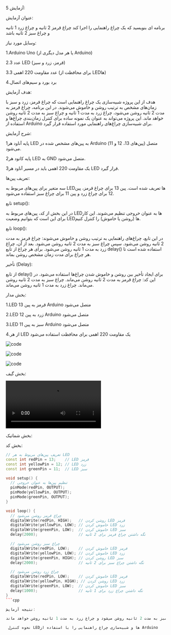 آزمایش 5:

عنوان آزمایش:

برنامه ای بنویسید که یک چراغ راهنمایی را اجرا کند چراغ قرمز 2 ثانیه و چراغ زرد 1 ثانیه و چراغ سبز 2 ثانیه باشد

وسایل مورد نیاز:

1.Arduino Uno (یا هر مدل دیگری از Arduino)

2.3 عدد LED (قرمز، زرد و سبز)

3.3 عدد مقاومت 220 اهمی (برای محافظت از LEDها)

برد بورد و سیم‌های اتصال.4

هدف آزمایش:

هدف از این پروژه شبیه‌سازی یک چراغ راهنمایی است که چراغ قرمز، زرد و سبز با زمان‌های مشخص به ترتیب روشن و خاموش می‌شوند. در این برنامه، چراغ قرمز به مدت 2 ثانیه روشن می‌شود، چراغ زرد به مدت 1 ثانیه و چراغ سبز به مدت 2 ثانیه روشن خواهد ماند. این پروژه می‌تواند به عنوان یک نمونه ساده برای کنترل زمان‌بندی چراغ‌ها و استفاده از Arduino برای شبیه‌سازی چراغ‌های راهنمایی مورد استفاده قرار گیرد.

شرح آزمایش:

پایه آناود هر1 LED به پین‌های مشخص شده در Arduino (پین‌های 13، 12 و 11) متصل می‌شود.

پایه کاتود هر2 LED به GND متصل می‌شود.

یک مقاومت 220 اهمی باید در مسیر آناود هر3 LED قرار گیرد.

تعریف پین‌ها:

سه متغیر برای پین‌های مربوط به LEDها تعریف شده است. پین 13 برای چراغ قرمز، پین 12 برای چراغ زرد و پین 11 برای چراغ سبز استفاده می‌شود.

تابع setup():

در این بخش از کد، پین‌های مربوط به LEDها به عنوان خروجی تنظیم می‌شوند. این کار برای این است که بتوانیم وضعیت LEDها (روشن یا خاموش) را کنترل کنیم.

تابع loop():

در این تابع، چراغ‌های راهنمایی به ترتیب روشن و خاموش می‌شوند:
چراغ قرمز به مدت 2 ثانیه روشن می‌شود.
سپس چراغ سبز به مدت 2 ثانیه روشن می‌شود.
بعد از آن، چراغ زرد به مدت 1 ثانیه روشن می‌شود.
برای هر چراغ از تابع delay() استفاده شده است تا هر چراغ برای مدت زمان مشخص روشن بماند.

تأخیر (Delay):

از تابع delay() برای ایجاد تأخیر بین روشن و خاموش شدن چراغ‌ها استفاده می‌شود. در این کد:
چراغ قرمز به مدت 2 ثانیه روشن می‌ماند.
چراغ سبز به مدت 2 ثانیه روشن می‌ماند.
چراغ زرد به مدت 1 ثانیه روشن می‌ماند.

بخش مدار:

1.LED قرمز به پین 13 Arduino متصل می‌شود

2.LED زرد به پین 12 Arduino متصل می‌شود

3.LED سبز به پین 11 Arduino متصل می‌شود

از هر.4 LED یک مقاومت 220 اهمی برای محافظت استفاده می‌شود

![code](./photo17595382045.jpg)

![code](./photo17595381907.jpg)

![code](./photo17595381943.jpg)

بخش گیف:

![code](./ca3ad7b8-a8a1-4492-baf0-9e368aeb1470.mp4)

بخش شماتیک:



بخش کد:

```cpp
// تعریف پین‌های مربوط به هر LED
const int redPin = 13;    // LED قرمز
const int yellowPin = 12; // LED زرد
const int greenPin = 11;  // LED سبز

void setup() {
  // تنظیم پین‌ها به عنوان خروجی
  pinMode(redPin, OUTPUT);
  pinMode(yellowPin, OUTPUT);
  pinMode(greenPin, OUTPUT);
}

void loop() {
  // چراغ قرمز روشن می‌شود
  digitalWrite(redPin, HIGH);   // روشن کردن LED قرمز
  digitalWrite(yellowPin, LOW); // خاموش کردن LED زرد
  digitalWrite(greenPin, LOW);  // خاموش کردن LED سبز
  delay(2000);                  // نگه داشتن چراغ قرمز برای 2 ثانیه

  // چراغ سبز روشن می‌شود
  digitalWrite(redPin, LOW);    // خاموش کردن LED قرمز
  digitalWrite(yellowPin, LOW); // خاموش کردن LED زرد
  digitalWrite(greenPin, HIGH); // روشن کردن LED سبز
  delay(2000);                  // نگه داشتن چراغ سبز برای 2 ثانیه

  // چراغ زرد روشن می‌شود
  digitalWrite(redPin, LOW);    // خاموش کردن LED قرمز
  digitalWrite(yellowPin, HIGH); // روشن کردن LED زرد
  digitalWrite(greenPin, LOW);  // خاموش کردن LED سبز
  delay(1000);                  // نگه داشتن چراغ زرد برای 1 ثانیه
}
```cpp

نتیجه آزمایش:

این برنامه چراغ‌های راهنمایی را به ترتیب قرمز، سبز و زرد شبیه‌سازی می‌کند. در این پروژه چراغ قرمز به مدت 2 ثانیه روشن می‌ماند، چراغ سبز به مدت 2 ثانیه روشن می‌شود و چراغ زرد به مدت 1 ثانیه روشن خواهد ماند.

 نحوه کنترل LEDها و شبیه‌سازی چراغ راهنمایی را با استفاده از Arduino
